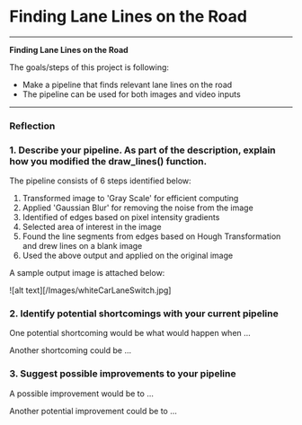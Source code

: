 # **Finding Lane Lines on the Road** 

---

**Finding Lane Lines on the Road**

The goals/steps of this project is following:
* Make a pipeline that finds relevant lane lines on the road
* The pipeline can be used for both images and video inputs

[image1]: ./Images/GrayImage.jpg "GrayscaleImage"

---

### Reflection

### 1. Describe your pipeline. As part of the description, explain how you modified the draw_lines() function.

The pipeline consists of 6 steps identified below:
1. Transformed image to 'Gray Scale' for efficient computing
2. Applied 'Gaussian Blur' for removing the noise from the image
3. Identified of edges based on pixel intensity gradients 
4. Selected area of interest in the image
5. Found the line segments from edges based on Hough Transformation and drew lines on a blank image
6. Used the above output and applied on the original image
 
A sample output image is attached below: 

![alt text][/Images/whiteCarLaneSwitch.jpg]


### 2. Identify potential shortcomings with your current pipeline


One potential shortcoming would be what would happen when ... 

Another shortcoming could be ...


### 3. Suggest possible improvements to your pipeline

A possible improvement would be to ...

Another potential improvement could be to ...

